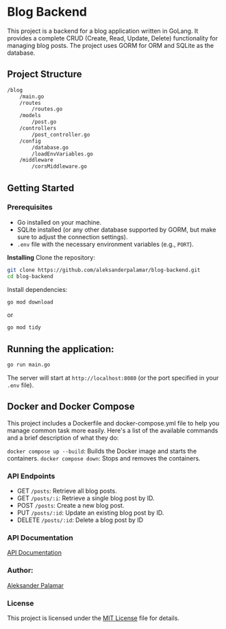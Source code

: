 # Blog Backend
This project is a backend for a blog application written in GoLang. It provides a complete CRUD (Create, Read, Update, Delete) functionality for managing blog posts. The project uses GORM for ORM and SQLite as the database.

## Project Structure

```bash
/blog
    /main.go
    /routes
        /routes.go
    /models
        /post.go
    /controllers
        /post_controller.go
    /config
        /database.go
        /loadEnvVariables.go
    /middleware
        /corsMiddleware.go
```
## Getting Started
### Prerequisites
- Go installed on your machine.
- SQLite installed (or any other database supported by GORM, but make sure to adjust the connection settings).
- `.env` file with the necessary environment variables (e.g., `PORT`).

**Installing**
Clone the repository:
```bash
git clone https://github.com/aleksanderpalamar/blog-backend.git
cd blog-backend
```
Install dependencies:
```bash
go mod download
```
or
```bash
go mod tidy
```

## Running the application:
```bash
go run main.go
```
The server will start at `http://localhost:8080` (or the port specified in your `.env` file).

## Docker and Docker Compose
This project includes a Dockerfile and docker-compose.yml file to help you manage common task more easily. Here's a list of the available commands and a brief description of what they do:

`docker compose up --build`: Builds the Docker image and starts the containers.
`docker compose down`: Stops and removes the containers.

### API Endpoints
- GET `/posts`: Retrieve all blog posts.
- GET `/posts/:i`: Retrieve a single blog post by ID.
- POST `/posts`: Create a new blog post.
- PUT `/posts/:id`: Update an existing blog post by ID.
- DELETE `/posts/:id`: Delete a blog post by ID

### API Documentation

[API Documentation](https://github.com/aleksanderpalamar/blog-backend/blob/main/docs/api.md)


### Author: 
[Aleksander Palamar](https://aleksanderpalamar.dev)

### License
This project is licensed under the [MIT License](https://github.com/aleksanderpalamar/blog-backend/blob/main/LICENSE) file for details.